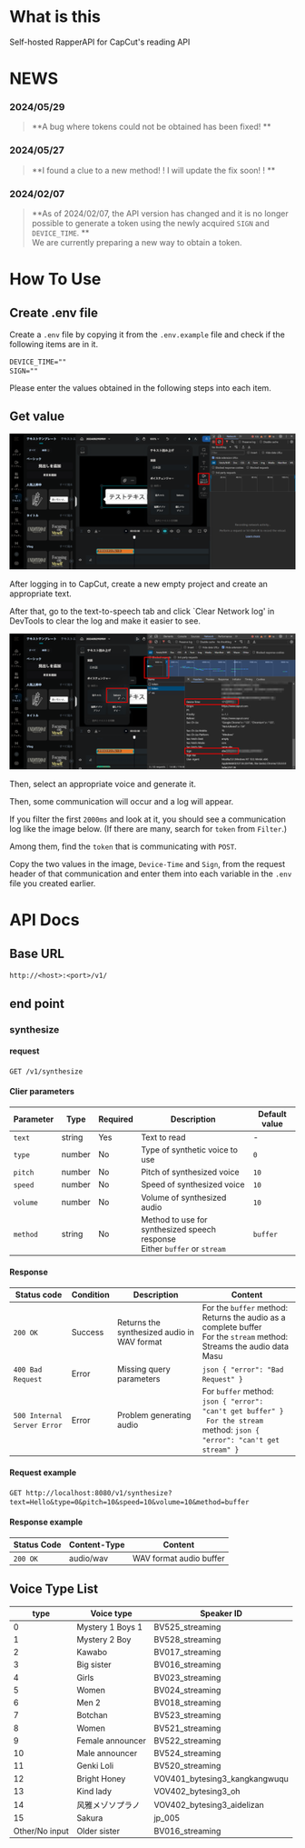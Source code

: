 # What is this
Self-hosted RapperAPI for CapCut's reading API

# NEWS
### 2024/05/29
> **A bug where tokens could not be obtained has been fixed! **

### 2024/05/27
> **I found a clue to a new method! ! I will update the fix soon! ! **

### 2024/02/07
> **As of 2024/02/07, the API version has changed and it is no longer possible to generate a token using the newly acquired `SIGN` and `DEVICE_TIME`. ** <br>
We are currently preparing a new way to obtain a token.

# How To Use
## Create .env file
Create a `.env` file by copying it from the `.env.example` file and check if the following items are in it.
```
DEVICE_TIME=""
SIGN=""
```
Please enter the values ​​obtained in the following steps into each item.

## Get value
![1](/images/1.png)

After logging in to CapCut, create a new empty project and create an appropriate text.

After that, go to the text-to-speech tab and click `Clear Network log' in DevTools to clear the log and make it easier to see.

![2](/images/2.png)

Then, select an appropriate voice and generate it.

Then, some communication will occur and a log will appear.

If you filter the first `2000ms` and look at it, you should see a communication log like the image below. (If there are many, search for `token` from `Filter`.)

Among them, find the `token` that is communicating with `POST`.

Copy the two values ​​in the image, `Device-Time` and `Sign`, from the request header of that communication and enter them into each variable in the `.env` file you created earlier.

# API Docs
## Base URL
```
http://<host>:<port>/v1/
```
## end point
### synthesize
#### request
```http
GET /v1/synthesize
```
#### Clier parameters
| Parameter | Type | Required | Description | Default value |
|--------------|----|------|------|--------------|
| `text` | string | Yes | Text to read | - |
| `type` | number | No | Type of synthetic voice to use | `0` |
| `pitch` | number | No | Pitch of synthesized voice | `10` |
| `speed` | number | No | Speed ​​of synthesized voice | `10` |
| `volume` | number | No | Volume of synthesized audio | `10` |
| `method` | string | No | Method to use for synthesized speech response<br>Either `buffer` or `stream` | `buffer` |

#### Response
| Status code | Condition | Description | Content |
|------------------|------|------|------|
| `200 OK` | Success | Returns the synthesized audio in WAV format | For the `buffer` method: Returns the audio as a complete buffer<br>For the `stream` method: Streams the audio data Masu |
| `400 Bad Request` | Error | Missing query parameters | ```json { "error": "Bad Request" } ``` |
| `500 Internal Server Error` | Error | Problem generating audio | For `buffer` method: ```json { "error": "can't get buffer" } ``` <br>` For the stream` method: ```json { "error": "can't get stream" } ``` |

#### Request example
```http
GET http://localhost:8080/v1/synthesize?text=Hello&type=0&pitch=10&speed=10&volume=10&method=buffer
```

#### Response example
| Status Code | Content-Type | Content |
|------------------|--------------|------|
| `200 OK` | audio/wav | WAV format audio buffer |

## Voice Type List
| type | Voice type | Speaker ID |
|------|------------------|-------------------------|
| 0 | Mystery 1 Boys 1 | BV525_streaming |
| 1 | Mystery 2 Boy | BV528_streaming |
| 2 | Kawabo | BV017_streaming |
| 3 | Big sister | BV016_streaming |
| 4 | Girls | BV023_streaming |
| 5 | Women | BV024_streaming |
| 6 | Men 2 | BV018_streaming |
| 7 | Botchan | BV523_streaming |
| 8 | Women | BV521_streaming |
| 9 | Female announcer | BV522_streaming |
| 10 | Male announcer | BV524_streaming |
| 11 | Genki Loli | BV520_streaming |
| 12 | Bright Honey | VOV401_bytesing3_kangkangwuqu |
| 13 | Kind lady | VOV402_bytesing3_oh |
| 14 | 风雅メゾソプラノ | VOV402_bytesing3_aidelizan |
| 15 | Sakura | jp_005 |
| Other/No input | Older sister | BV016_streaming |

